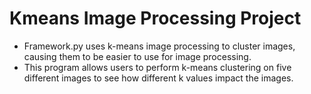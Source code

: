 # Kmeans Image Processing Project
- Framework.py uses k-means image processing to cluster images, causing them to be easier to use for image processing.
- This program allows users to perform k-means clustering on five different images to see how different k values impact the images.
